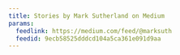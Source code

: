 ```yaml
---
title: Stories by Mark Sutherland on Medium
params:
  feedlink: https://medium.com/feed/@marksuth
  feedid: 9ecb58525dddcd104a5ca361e091d9aa
---
```

